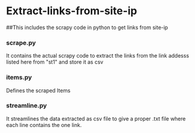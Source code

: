 # Extract-links-from-site-ip

##This includes the scrapy code in python to get links from site-ip

### scrape.py
It contains the actual scrapy code to extract the links from the link addesss listed here from "st1"
and store it as csv

### items.py
Defines the scraped Items

### streamline.py
It streamlines the data extracted as csv file to give a proper .txt file where each line contains
the one link.
